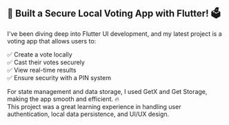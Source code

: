 ## 🚀 Built a Secure Local Voting App with Flutter! 🗳️

I've been diving deep into Flutter UI development, and my latest project is a voting app that allows users to:</br>

✅ Create a vote locally</br>
✅ Cast their votes securely</br>
✅ View real-time results</br>
✅ Ensure security with a PIN system</br>

For state management and data storage, I used GetX and Get Storage, making the app smooth and efficient. 🔥</br>
This project was a great learning experience in handling user authentication, local data persistence, and UI/UX design.</br>
